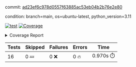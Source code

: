 commit: [ad23ef6c978d0557f63885ac53eb04b2b76e2e80](https://github.com/rcmdnk/conf-finder/tree/ad23ef6c978d0557f63885ac53eb04b2b76e2e80)

condition: branch=main, os=ubuntu-latest, python_version=3.11

[![test](https://github.com/rcmdnk/conf-finder/actions/workflows/test.yml/badge.svg)](https://github.com/rcmdnk/conf-finder/actions/runs/10676521824)
<a href="https://github.com/rcmdnk/conf-finder/blob/ad23ef6c978d0557f63885ac53eb04b2b76e2e80/README.md"><img alt="Coverage" src="https://img.shields.io/badge/Coverage-93%25-brightgreen.svg" /></a><details><summary>Coverage Report </summary><table><tr><th>File</th><th>Stmts</th><th>Miss</th><th>Cover</th><th>Missing</th></tr><tbody><tr><td colspan="5"><b>src/conf_finder</b></td></tr><tr><td>&nbsp; &nbsp;<a href="https://github.com/rcmdnk/conf-finder/blob/ad23ef6c978d0557f63885ac53eb04b2b76e2e80/src/conf_finder/conf_finder.py">conf_finder.py</a></td><td>102</td><td>8</td><td>92%</td><td><a href="https://github.com/rcmdnk/conf-finder/blob/ad23ef6c978d0557f63885ac53eb04b2b76e2e80/src/conf_finder/conf_finder.py#L65-L67">65&ndash;67</a>, <a href="https://github.com/rcmdnk/conf-finder/blob/ad23ef6c978d0557f63885ac53eb04b2b76e2e80/src/conf_finder/conf_finder.py#L76">76</a>, <a href="https://github.com/rcmdnk/conf-finder/blob/ad23ef6c978d0557f63885ac53eb04b2b76e2e80/src/conf_finder/conf_finder.py#L81">81</a>, <a href="https://github.com/rcmdnk/conf-finder/blob/ad23ef6c978d0557f63885ac53eb04b2b76e2e80/src/conf_finder/conf_finder.py#L141-L142">141&ndash;142</a>, <a href="https://github.com/rcmdnk/conf-finder/blob/ad23ef6c978d0557f63885ac53eb04b2b76e2e80/src/conf_finder/conf_finder.py#L174">174</a></td></tr><tr><td><b>TOTAL</b></td><td><b>107</b></td><td><b>8</b></td><td><b>93%</b></td><td>&nbsp;</td></tr></tbody></table></details>

| Tests | Skipped | Failures | Errors | Time |
| ----- | ------- | -------- | -------- | ------------------ |
| 16 | 0 :zzz: | 0 :x: | 0 :fire: | 0.970s :stopwatch: |

